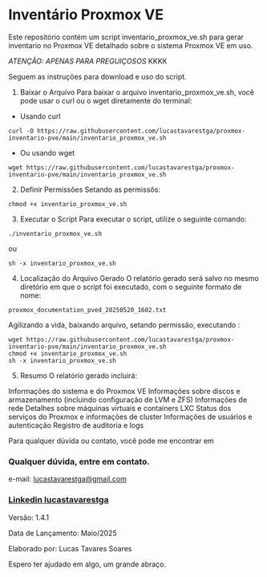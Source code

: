 # Inventário Proxmox VE
Este repositório contém um script inventario_proxmox_ve.sh para gerar inventario no Proxmox VE detalhado sobre o sistema Proxmox VE em uso. 

*ATENÇÃO: APENAS PARA PREGUIÇOSOS* KKKK

Seguem as instruções para download e uso do script.

1. Baixar o Arquivo
Para baixar o arquivo inventario_proxmox_ve.sh, você pode usar o curl ou o wget diretamente do terminal:

- Usando curl
```
curl -O https://raw.githubusercontent.com/lucastavarestga/proxmox-inventario-pve/main/inventario_proxmox_ve.sh
```

- Ou usando wget
```
wget https://raw.githubusercontent.com/lucastavarestga/proxmox-inventario-pve/main/inventario_proxmox_ve.sh
```

2. Definir Permissões
Setando as permissõs:

```
chmod +x inventario_proxmox_ve.sh
```

3. Executar o Script
Para executar o script, utilize o seguinte comando:

```
./inventario_proxmox_ve.sh
```

ou 

```
sh -x inventario_proxmox_ve.sh
```

4. Localização do Arquivo Gerado
O relatório gerado será salvo no mesmo diretório em que o script foi executado, com o seguinte formato de nome:

```
proxmox_documentation_pved_20250520_1602.txt
```

Agilizando a vida, baixando arquivo, setando permissão, executando :

```
wget https://raw.githubusercontent.com/lucastavarestga/proxmox-inventario-pve/main/inventario_proxmox_ve.sh
chmod +x inventario_proxmox_ve.sh
sh -x inventario_proxmox_ve.sh
```

5. Resumo
O relatório gerado incluirá:

Informações do sistema e do Proxmox VE
Informações sobre discos e armazenamento (incluindo configuração de LVM e ZFS)
Informações de rede
Detalhes sobre máquinas virtuais e containers LXC
Status dos serviços do Proxmox e informações de cluster
Informações de usuários e autenticação
Registro de auditoria e logs

Para qualquer dúvida ou contato, você pode me encontrar em 

### Qualquer dúvida, entre em contato.

e-mail: lucastavarestga@gmail.com
### [Linkedin lucastavarestga](https://www.linkedin.com/in/lucastavarestga)

Versão: 1.4.1

Data de Lançamento: Maio/2025

Elaborado por: Lucas Tavares Soares

Espero ter ajudado em algo, um grande abraço.
